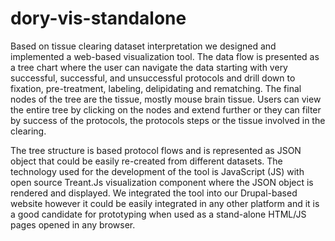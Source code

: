 # dory-vis-standalone

Based on tissue clearing dataset interpretation we designed and implemented a web-based visualization tool.
The data flow is presented as a tree chart where the user can navigate the data starting with very successful, successful, and unsuccessful protocols
and drill down to fixation, pre-treatment, labeling, delipidating and rematching. The final nodes of the tree are the tissue, mostly mouse brain tissue.
Users can view the entire tree by clicking on the nodes and extend further or they can filter by success of the protocols, the protocols steps or the tissue involved in the clearing.

The tree structure is based protocol flows and is represented as JSON object that could be easily re-created from different datasets. The technology used for the development of the tool is JavaScript (JS) with open source Treant.Js visualization component where the JSON object is rendered and displayed. We integrated the tool into our Drupal-based website however it could be easily integrated in any other platform and it is a good candidate for prototyping when used as a stand-alone HTML/JS pages opened in any browser.


